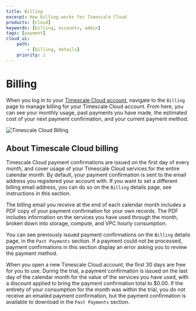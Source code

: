 ```yaml
---
title: Billing
excerpt: How billing works for Timescale Cloud
products: [cloud]
keywords: [billing, accounts, admin]
tags: [payment]
cloud_ui:
    path:
        - [billing, details]
    priority: 1
---
```


# Billing

When you log in to your [Timescale Cloud account][cloud-login], navigate to the
`Billing` page to manage billing for your Timescale Cloud account. From here,
you can see your monthly usage, past payments you have made, the estimated cost
of your next payment confirmation, and your current payment method.

<img class="main-content__illustration" src="https://s3.amazonaws.com/assets.timescale.com/docs/images/tsc-billing-details.png" alt="Timescale Cloud Billing"/>

## About Timescale Cloud billing

Timescale Cloud payment confirmations are issued on the first day of every
month, and cover usage of your Timescale Cloud services for the entire calendar
month. By default, your payment confirmation is sent to the email address you
registered your account with. If you want to set a different billing email
address, you can do so on the `Billing` details page, see instructions in this
section.

The billing email you receive at the end of each calendar month includes a PDF
copy of your payment confirmation for your own records. The PDF includes
information on the services you have used through the month, broken down into
storage, compute, and VPC hourly consumption.

You can see previously issued payment confirmations on the `Billing` details
page, in the `Past Payments` section. If a payment could not be processed,
payment confirmations in this section display an error asking you to review the
payment method.

When you open a new Timescale Cloud account, the first 30 days are free for
you to use. During the trial, a payment confirmation is issued on the last day
of the calendar month for the value of the services you have used, with a
discount applied to bring the payment confirmation total to $0.00. If the
entirety of your consumption for the month was within the trial, you do not
receive an emailed payment confirmation, but the payment confirmation is
available to download in the `Past Payments` section.

[cloud-login]: https://console.cloud.timescale.com/
